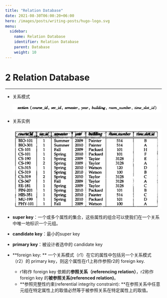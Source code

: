 ```yaml
---
title: "Relation Database"
date: 2021-08-30T06:00:20+06:00
hero: /images/posts/writing-posts/hugo-logo.svg
menu:
  sidebar:
    name: Relation Database
    identifier: Relation Database
    parent: Database
    weight: 10
---
```


# 2 Relation Database

---

* 关系模式

  ![image-20210831152231553](/images/posts/Database/image-20210831152231553.png)

* 关系实例

  ![image-20210831152249980](/images/posts/Database/image-20210831152249980.png)



* **super key**：一个或多个属性的集合，这些属性的组合可以使我们在一个关系中唯一地标识一个元组。
* **candidate key**：最小的super key 
* **primary key**：被设计者选中的 candidate key
* **foreign key: ** 一个关系模式（r1）在它的属性中包括另一个关系模式（r2）的 primary key，则这个属性在r1上称作参照r2的 foreign key.
  * r1称作 foreign key 依赖的**参照关系（referencing relation）**，r2称作 foreign key 的**被参照关系(referenced relation)**。
  * **参照完整性约束(referential integrity constraint): **在参照关系中任意元组在特定属性上的取值必然等于被参照关系在特定属性上的取值。








